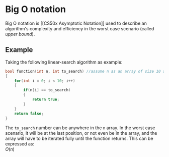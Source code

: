 # Big O notation
Big O notation is [[CS50x Asymptotic Notation]] used to describe an algorithm's complexity and efficiency in the worst case scenario (called *upper bound*).

## Example
Taking the following linear-search algorithm as example:
```c
bool function(int n, int to_search) //assume n as an array of size 10 and to_search as a number to be searched in the array
{
    for(int i = 0; i < 10; i++)
    {
        if(n[i] == to_search)
        {
            return true;
        } 
    }
    return false;
}
```
The `to_search` number can be anywhere in the `n` array. In the worst case scenario, it will be at the last position, or not even be in the array, and the array will have to be iterated fully until the function returns.
This can be expressed as:  
$O(n)$  
